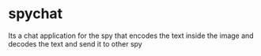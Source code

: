 # spychat
Its a chat application for the spy that encodes the text inside the image and decodes the text and send it to other spy  
